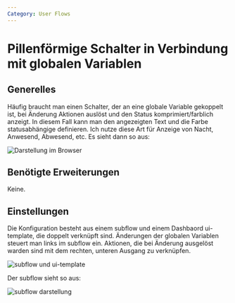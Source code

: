 ```yaml
---
Category: User Flows
---
```


# Pillenförmige Schalter in Verbindung mit globalen Variablen

## Generelles
Häufig braucht man einen Schalter, der an eine globale Variable gekoppelt ist, bei Änderung Aktionen auslöst und den Status komprimiert/farblich anzeigt. In diesem Fall kann man den angezeigten Text und die Farbe statusabhängige definieren. Ich nutze diese Art für Anzeige von Nacht, Anwesend, Abwesend, etc. Es sieht dann so aus: 

![Darstellung im Browser](https://user-images.githubusercontent.com/17273119/60909649-11853680-a27f-11e9-9105-a00fd1fa5adc.png)

## Benötigte Erweiterungen
Keine.

## Einstellungen
Die Konfiguration besteht aus einem subflow und einem Dashbaord ui-template, die doppelt verknüpft sind. Änderungen der globalen Variablen steuert man links im subflow ein. Aktionen, die bei Änderung ausgelöst warden sind mit dem rechten, unteren Ausgang zu verknüpfen. 

![subflow und ui-template](https://user-images.githubusercontent.com/17273119/60909856-98d2aa00-a27f-11e9-941b-ce520d7bf03f.png)

Der subflow sieht so aus: 

![subflow darstellung](https://user-images.githubusercontent.com/17273119/60910199-62495f00-a280-11e9-9094-6190977925c6.png)
